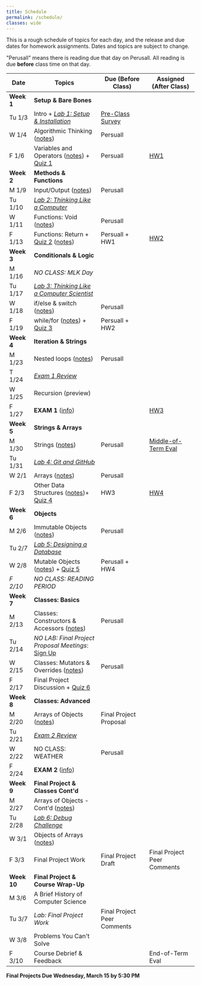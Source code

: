 ```yaml
---
title: Schedule
permalink: /schedule/
classes: wide
---
```


This is a rough schedule of topics for each day, and the release and due dates for homework assignments. Dates and topics are subject to change. 

"Perusall" means there is reading due that day on Perusall. All reading is due **before** class time on that day.


| Date	| Topics	| Due (Before Class) |	Assigned (After Class) |
| ------- | --------------- | ------------- | -------------- |
| **Week 1** | **Setup & Bare Bones** | | |
| Tu 1/3 | Intro + [_Lab 1: Setup & Installation_][lab1] | [Pre-Class Survey][survey] | | 
| W 1/4 | Algorithmic Thinking ([notes][w1-d1]) | Persuall | |
| F 1/6 | Variables and Operators ([notes][w1-d2]) + [Quiz 1][quiz1] | Persuall | [HW1][hwk1] |
| **Week 2** | **Methods & Functions** | | |
| M 1/9 | Input/Output ([notes][w2-d1]) | Perusall | |
| Tu 1/10 | [_Lab 2: Thinking Like a Computer_][lab2] | | |
| W 1/11 | Functions: Void ([notes][w2-d2]) | Perusall | |
| F 1/13 | Functions: Return + [Quiz 2][quiz2] ([notes][w2-d3])| Persuall + HW1 | [HW2][hwk2] |
| **Week 3** | **Conditionals & Logic** | | |
| M 1/16 | _NO CLASS: MLK Day_ | | |
| Tu 1/17 | [_Lab 3: Thinking Like a Computer Scientist_][lab3] | | | 
| W 1/18 | if/else & switch ([notes][w3-d1]) | Perusall | |
| F 1/19 | while/for ([notes][w3-d2]) + [Quiz 3][quiz3] | Persuall + HW2 | |
| **Week 4** | **Iteration & Strings** | | |
| M 1/23 | Nested loops ([notes][w4-d1]) | Perusall | | 
| T 1/24 | [_Exam 1 Review_][exam1-prac] | | |
| W 1/25 |  Recursion (preview) | | |
| F 1/27 | **EXAM 1** ([info][exam1-info]) | | [HW3][hwk3] |
| **Week 5** | **Strings & Arrays** | | |
| M 1/30 | Strings ([notes][w5-d1])| Perusall | [Middle-of-Term Eval][mid-eval] |
| Tu 1/31 | [_Lab 4: Git and GitHub_][lab4] | | |
| W 2/1 | Arrays ([notes][w5-d2]) | Perusall |  | 
| F 2/3 | Other Data Structures ([notes][w5-d3])+ [Quiz 4][quiz4] | HW3 | [HW4][hwk4] |
| **Week 6** | **Objects** | | |
| M 2/6 | Immutable Objects ([notes][w6-d1]) | Perusall | |
| Tu 2/7 | [_Lab 5: Designing a Database_][lab5] | | |
| W 2/8 | Mutable Objects ([notes][w6-d2]) + [Quiz 5][quiz5] | Perusall + HW4 | | 
| _F 2/10_ | _NO CLASS: READING PERIOD_ | | |
| **Week 7** | **Classes: Basics** | | |
| M 2/13 | Classes: Constructors & Accessors ([notes][w7-d1])| Perusall | |
| Tu 2/14 | _NO LAB: Final Project Proposal Meetings_: [Sign Up][propmeet] | | |
| W 2/15 | Classes: Mutators & Overrides ([notes][w7-d2])| Perusall | |
| F 2/17 | Final Project Discussion + [Quiz 6][quiz6] | |
| **Week 8** | **Classes: Advanced** | | |
| M 2/20 | Arrays of Objects ([notes][w8-d1]) | Final Project Proposal | | 
| Tu 2/21 | [_Exam 2 Review_][exam2-prac] |  | |
| W 2/22 | NO CLASS: WEATHER | Perusall | |
| F 2/24 | **EXAM 2** ([info][exam2-info])| | |
| **Week 9** | **Final Project & Classes Cont'd** | | | 
| M 2/27 | Arrays of Objects - Cont'd ([notes][w9-d1]) |  |  |
| Tu 2/28 | [_Lab 6: Debug Challenge_][lab6] | | |
| W 3/1 | Objects of Arrays ([notes][w9-d2]) | | |
| F 3/3 | Final Project Work | Final Project Draft | Final Project Peer Comments  |
| **Week 10** | **Final Project & Course Wrap-Up** | | |
| M 3/6 | A Brief History of Computer Science | | | 
| Tu 3/7 | _Lab: Final Project Work_ | Final Project Peer Comments | |
| W 3/8 | Problems You Can't Solve | | |
| F 3/10 | Course Debrief & Feedback | | End-of-Term Eval |

**Final Projects Due Wednesday, March 15 by 5:30 PM**


[syllabus]: https://alackles.github.io/CMSC-14-WT-23/syllabus/

[survey]: https://forms.gle/rDthQ7BWk4aW2gkdA

[lab1]: https://alackles.github.io/CMSC-150-WT-23/labs/lab1
[lab2]: https://alackles.github.io/CMSC-150-WT-23/labs/lab2
[lab3]: https://alackles.github.io/CMSC-150-WT-23/labs/lab3
[lab4]: https://alackles.github.io/CMSC-150-WT-23/labs/lab4
[lab5]: https://alackles.github.io/CMSC-150-WT-23/labs/lab5
[lab6]: https://alackles.github.io/CMSC-150-WT-23/labs/lab6

[hwk1]: https://alackles.github.io/CMSC-150-WT-23/hwk/hwk1
[hwk2]: https://alackles.github.io/CMSC-150-WT-23/hwk/hwk2
[hwk3]: https://alackles.github.io/CMSC-150-WT-23/hwk/hwk3
[hwk4]: https://alackles.github.io/CMSC-150-WT-23/hwk/hwk4

[w1-d1]: https://alackles.github.io/CMSC-150-WT-23/lectures/w1-d1
[w1-d2]: https://alackles.github.io/CMSC-150-WT-23/lectures/w1-d2
[w2-d1]: https://alackles.github.io/CMSC-150-WT-23/lectures/w2-d1
[w2-d2]: https://alackles.github.io/CMSC-150-WT-23/lectures/w2-d2
[w2-d3]: https://alackles.github.io/CMSC-150-WT-23/lectures/w2-d3
[w3-d1]: https://alackles.github.io/CMSC-150-WT-23/lectures/w3-d1
[w3-d2]: https://alackles.github.io/CMSC-150-WT-23/lectures/w3-d2
[w4-d1]: https://alackles.github.io/CMSC-150-WT-23/lectures/w4-d1
[w5-d1]: https://alackles.github.io/CMSC-150-WT-23/lectures/w5-d1
[w5-d2]: https://alackles.github.io/CMSC-150-WT-23/lectures/w5-d2
[w5-d3]: https://alackles.github.io/CMSC-150-WT-23/lectures/w5-d3
[w6-d1]: https://alackles.github.io/CMSC-150-WT-23/lectures/w6-d1
[w6-d2]: https://alackles.github.io/CMSC-150-WT-23/lectures/w6-d2
[w7-d1]: https://alackles.github.io/CMSC-150-WT-23/lectures/w7-d1
[w7-d2]: https://alackles.github.io/CMSC-150-WT-23/lectures/w7-d2
[w8-d1]: https://alackles.github.io/CMSC-150-WT-23/lectures/w8-d1
[w9-d1]: https://alackles.github.io/CMSC-150-WT-23/lectures/w9-d1
[w9-d2]: https://alackles.github.io/CMSC-150-WT-23/lectures/w9-d2

[quiz1]: https://alackles.github.io/CMSC-150-WT-23/quizzes/quiz1
[quiz2]: https://alackles.github.io/CMSC-150-WT-23/quizzes/quiz2
[quiz3]: https://alackles.github.io/CMSC-150-WT-23/quizzes/quiz3
[quiz4]: https://alackles.github.io/CMSC-150-WT-23/quizzes/quiz4
[quiz5]: https://alackles.github.io/CMSC-150-WT-23/quizzes/quiz5
[quiz6]: https://alackles.github.io/CMSC-150-WT-23/quizzes/quiz6

[exam1-info]: https://alackles.github.io/CMSC-150-WT-23/guides/exam1
[exam2-info]: https://alackles.github.io/CMSC-150-WT-23/guides/exam2
[exam1-prac]: https://alackles.github.io/CMSC-150-WT-23/guides/exam1-prac/
[exam2-prac]: https://alackles.github.io/CMSC-150-WT-23/guides/exam2-prac/

[mid-eval]: https://forms.gle/zoquh6tUMUbr8hKZ8
[propmeet]: https://calendly.com/ackles/cmsc150-final
[poll]: https://www.rcv123.org/ballot/6XFdWtg87nrum2BAkEXdis